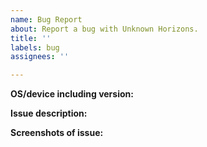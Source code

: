 ```yaml
---
name: Bug Report
about: Report a bug with Unknown Horizons.
title: ''
labels: bug
assignees: ''

---
```


<!--
Please search existing issues for potential duplicates before filing yours:
https://github.com/unknown-horizons/godot-port/issues
-->

**OS/device including version:**
<!-- Specify GPU model and drivers if graphics-related. -->


**Issue description:**
<!-- What happened, what was expected, and what went wrong. -->


**Screenshots of issue:**
<!--
This section is optional.
Drag in an image, or post an image with a link in the form of:
![Alt Text Here](https://pbs.twimg.com/media/DW5AJnZVAAM1805?format=jpg)
-->
